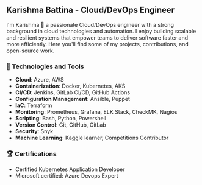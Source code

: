 
## Karishma Battina - Cloud/DevOps Engineer

I'm Karishma 👋 a passionate Cloud/DevOps engineer with a strong background in cloud technologies and automation. I enjoy building scalable and resilient systems that empower teams to deliver software faster and more efficiently. Here you'll find some of my projects, contributions, and open-source work.

### 🔧 Technologies and Tools

- **Cloud**: Azure, AWS
- **Containerization**: Docker, Kubernetes, AKS
- **CI/CD**: Jenkins, GitLab CI/CD, GitHub Actions
- **Configuration Management**: Ansible, Puppet
- **IaC**: Terraform
- **Monitoring**: Prometheus, Grafana, ELK Stack, CheckMK, Nagios
- **Scripting**: Bash, Python, Powershell
- **Version Control**: Git, GitHub, GitLab
- **Security**: Snyk
- **Machine Learning**: Kaggle learner, Competitions Contributor


### 🏆 Certifications

- Certified Kubernetes Application Developer
- Microsoft certified: Azure Devops Expert
